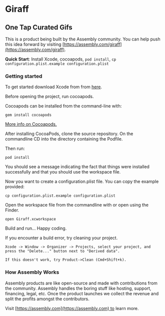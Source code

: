 # Giraff

## One Tap Curated Gifs

This is a product being built by the Assembly community. You can help push this idea forward by visiting [https://assembly.com/giraff](https://assembly.com/giraff).

**Quick Start**: Install Xcode, cocoapods, `pod install`, `cp configuration.plist.example configuration.plist`

### Getting started

To get started download Xcode from from [here](https://developer.apple.com/xcode/downloads/).

Before opening the project, run cocoapods.

Cocoapods can be installed from the command-line with:
```
gem install cocoapods
```

[More info on Cocoapods.](https://developer.apple.com/xcode/downloads/)

After installing CocoaPods, clone the source repository.
On the commandline CD into the directory containing the Podfile.

Then run:
```
pod install
```

You should see a message indicating the fact that things were installed successfully and that you should use the workspace file.

Now you want to create a configuration.plist file. You can copy the example provided:

`cp configuration.plist.example configuration.plist`

Open the workspace file from the commandline with or open using the Finder.
```
open Giraff.xcworkspace
```

Build and run... Happy coding.

If you encounter a build error, try cleaning your project.

```
Xcode -> Window -> Organizer -> Projects, select your project, and press the "Delete..." button next to "Derived data".

If this doesn't work, try Product->Clean (Cmd+Shift+k).
```

### How Assembly Works

Assembly products are like open-source and made with contributions from the community. Assembly handles the boring stuff like hosting, support, financing, legal, etc. Once the product launches we collect the revenue and split the profits amongst the contributors.

Visit [https://assembly.com](https://assembly.com) to learn more.

